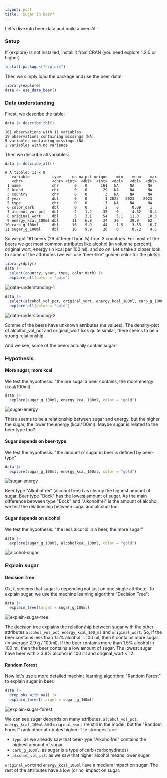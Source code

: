 ```yaml
---
layout: post
title:  Sugar in beer?
---
```


Let's dive into beer-data and build a beer-AI!

### Setup

If {explore} is not installed, install it from CRAN (you need explore 1.2.0 or higher)

```R
install.packages("explore") 
```

Then we simply load the package and use the beer data!

```R
library(explore)
data <- use_data_beer()
```

### Data understanding

Firest, we describe the table:

```R
data |> describe_tbl()
```

```
161 observations with 11 variables
19 observations containing missings (NA)
5 variables containing missings (NA)
1 variables with no variance
```

Then we describe all variables:

```R
data |> describe_all()
```

```
# A tibble: 11 x 8
   variable          type     na na_pct unique    min    mean    max
   <chr>             <chr> <int>  <dbl>  <int>  <dbl>   <dbl>  <dbl>
 1 name              chr       0    0      161   NA     NA      NA  
 2 brand             chr       0    0       29   NA     NA      NA  
 3 country           chr       0    0        3   NA     NA      NA  
 4 year              dbl       0    0        1 2023   2023    2023  
 5 type              chr       0    0        3   NA     NA      NA  
 6 color_dark        dbl       0    0        2    0      0.09    1  
 7 alcohol_vol_pct   dbl       2    1.2     35    0      4.32    8.4
 8 original_wort     dbl       5    3.1     54    5.1   11.3    18.3
 9 energy_kcal_100ml dbl      11    6.8     34   20     39.9    62  
10 carb_g_100ml      dbl      16    9.9     44    1.5    3.53    6.7
11 sugar_g_100ml     dbl      16    9.9     26    0      0.72    4.6
```

So we got 161 beers (29 different brands) from 3 countries. For most of the beers we got most common attributes like alcohol (in volumne percent), original wort, energy (in kcal per 100 ml), and so on. 
Let's take a closer look to some of the attributes (we will use "beer-like" golden color for the plots):

```R
library(dplyr)
data |> 
  select(country, year, type, color_dark) |> 
  explore_all(color = "gold")
```

![data-understanding-1](../images/explore-beer-understand1.png)

```R
data |> 
  select(alcohol_vol_pct, original_wort, energy_kcal_100ml, carb_g_100ml, sugar_g_100ml) |> 
  explore_all(color = "gold")
```

![data-understanding-2](../images/explore-beer-understand2.png)

Somme of the beers have unknown attributes (na values). The density-plot of alcolhol_vol_pct and original_wort look quite similar, there seems to be a strong relationship.

And we see, some of the beers actually contain sugar!

### Hypothesis

#### More sugar, more kcal

We test the hypothesis: "the ore sugar a beer contains, the more energy (kcal/100ml)

```R
data |> 
  explore(sugar_g_100ml, energy_kcal_100ml, color = "gold")
```

![sugar-energy](../images/explore-beer-sugar-energy.png)

There seems to be a relationship between sugar and energy, but the higher the sugar, the lower the energy (kcal/100ml). Maybe sugar is related to the beer type too?

#### Sugar depends on beer-type

We test the hypothesis: "the amount of sugar in beer is defined by beer-type"

```R
data |> 
  explore(sugar_g_100ml, energy_kcal_100ml, color = "gold")
```

![sugar-energy](../images/explore-beer-sugar-type.png)

Beer type "Alkoholfrei" (alcohol free) has clearly the highest amount of sugar. Beer type "Bock" has the lowest amount of sugar. 
As the main difference between type "Bock" and "Alkoholfrei" is the amount of alcohol, we test the relationship between sugar and alcohol too:

#### Sugar depends on alcohol

We test the hypothesis: "the less alcohol in a beer, the more sugar"

```R
data |> 
  explore(sugar_g_100ml, alcoholkcal_100ml, color = "gold")
```
![alcohol-sugar](../images/explore-beer-alcohol-sugar.png)

### Explain sugar

#### Decision Tree

Ok, it seeems that sugar is depending not just on one single attribute. To explain sugar, we use the machine learning algorithm "Decision Tree":

```R
data |> 
  explain_tree(target = sugar_g_100ml)
```

![explain-sugar-tree](../images/explore-beer-tree-sugar.png)

The decision tree explains the relationship between sugar with the other attributes `alcohol_vol_pct`, `energy_kcal_100_ml` and `original_wort`.
So, if the beer contains less than 1.5% alcohol in 100 ml, then it contains more sugar (in average 2.9 g / 100ml). If the beer contains more than 1.5% alcohol in 100 ml, 
then the beer contains a low amount of sugar. The lowest sugar have beer with > 3.8% alcohol in 100 ml and original_wort < 12.

#### Random Forest

Now let's use a more detailed machine learning algorithm: "Random Forest" to explain sugar in beer.

```R
data |> 
  drop_obs_with_na() |> 
  explain_forest(target = sugar_g_100ml)
```

![explain-sugar-forest](../images/explore-beer-forest-sugar.png)

We can see sugar depends on many attributes. `alcohol_vol_pct`, `energy_kcal_100ml` and `original_wort` are still in the model, but the "Random Forest" rank other attributes higher. 
The strongest are: 
* `type`:  as we already saw that beer-type "Alkoholfrei" contains the highest amount of sugar
* `carb_g_100ml`: as sugar is a type of carb (carbohydrates)
* `alcohol_vol_pct`: as we saw that higher alcohol means lower sugar

`original_wort`and `energy_kcal_100ml` have a medium impact on sugar. The rest of the attributes have a low (or no) impact on sugar.
